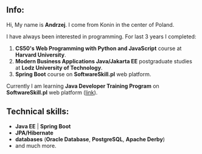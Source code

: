 Info:
-----
Hi, My name is **Andrzej**. I come from Konin in the center of Poland. 

I have always been interested in programming. For last 3 years I completed:
1. **CS50's Web Programming with Python and JavaScript** course at **Harvard University**.
2. **Modern Business Applications Java/Jakarta EE** postgraduate studies at **Lodz University of Technology**.
3. **Spring Boot** course on **SoftwareSkill.pl** web platform.

Currently I am learning **Java Developer Training Program** on **SoftwareSkill.pl** web platform ([link](https://softwareskill.pl/program/java-developer)).

Technical skills:
-----------------
* **Java EE** | **Spring Boot**
* **JPA/Hibernate**
* **databases** (**Oracle Database**, **PostgreSQL**, **Apache Derby**) 
* and much more.
